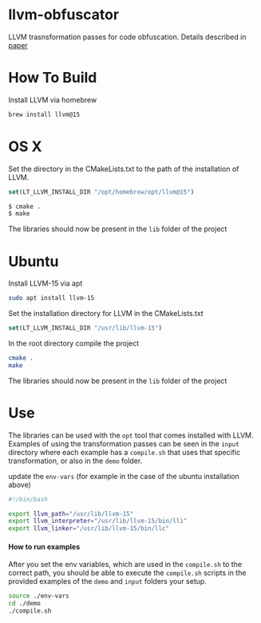 # llvm-obfuscator
LLVM trasnsformation passes for code obfuscation. Details described in [paper](https://github.com/Despire/llvm-obfuscator/blob/main/docs/paper.pdf)

# How To Build
Install LLVM via homebrew

```bash
brew install llvm@15
```

# OS X
Set the directory in the CMakeLists.txt to the path of the installation of LLVM.

```CMake
set(LT_LLVM_INSTALL_DIR "/opt/homebrew/opt/llvm@15")
```

```bash
$ cmake .
$ make
```

The libraries should now be present in the `lib` folder of the project

# Ubuntu

Install LLVM-15 via apt

```bash
sudo apt install llvm-15
```

Set the installation directory for LLVM in the CMakeLists.txt

```CMake
set(LT_LLVM_INSTALL_DIR "/usr/lib/llvm-15")
```

In the root directory compile the project

```bash
cmake .
make 
```

The libraries should now be present in the `lib` folder of the project

# Use
The libraries can be used with the `opt` tool that comes installed with LLVM. Examples of using the transformation passes can be seen in the `input` directory where each example has a `compile.sh`
that uses that specific transformation, or also in the `demo` folder.

update the `env-vars` (for example in the case of the ubuntu installation above)
```bash
#!/bin/bash

export llvm_path="/usr/lib/llvm-15"
export llvm_interpreter="/usr/lib/llvm-15/bin/lli"
export llvm_linker="/usr/lib/llvm-15/bin/llc"
```

#### How to run examples
After you set the env variables, which are used in the `compile.sh` to the correct path, you should be able to execute the `compile.sh` scripts in the provided examples of the `demo` and `input` folders
your setup.

```bash
source ./env-vars
cd ./demo
./compile.sh
```
